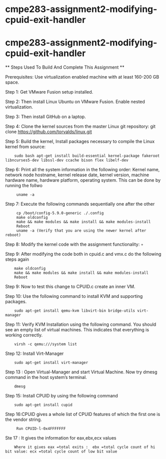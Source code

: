 # cmpe283-assignment2-modifying-cpuid-exit-handler

# cmpe283-assignment2-modifying-cpuid-exit-handler

** Steps Used To Build And Complete This Assignment **

Prerequisites: Use virtualization enabled machine with at least 160-200 GB space.

Step 1: Get VMware Fusion setup installed.

Step 2: Then install Linux Ubuntu on VMware Fusion. Enable nested virtualization.

Step 3: Then install GitHub on a laptop.

Step 4: Clone the kernel sources from the master Linux git repository:
git clone https://github.com/torvalds/linux.git

Step 5: Build the kernel, Install packages necessary to compile the Linux kernel from source:
        
        sudo bash apt-get install build-essential kernel-package fakeroot libncurses5-dev libssl-dev ccache bison flex libelf-dev

Step 6: Print all the system information in the following order: Kernel name, network node hostname, kernel release date, kernel version, machine hardware name, hardware                 platform, operating system. This can be done by running the follwo
         
         uname -a

Step 7: Execute the following commands sequentially one after the other
       
         cp /boot/config-5.9.0-generic ./.config 
         make oldconfig
         make && make modules && make install && make modules-install 
         Reboot
         uname -a (Verify that you are using the newer kernel after reboot) 
       

Step 8: Modify the kernel code with the assignment functionality: ◦ 

Step 9: After modifying the code both in cpuid.c and vmx.c do the following steps again 
       
        make oldconfig
        make && make modules && make install && make modules-install 
        Reboot

Step 9: Now to test this change to CPUID.c create an inner VM.
       
       
 Step 10: Use the following command to install KVM and supporting packages.	
        
        sudo apt-get install qemu-kvm libvirt-bin bridge-utils virt-manager
 
Step 11: Verify KVM Installation using the following command. You should see an empty list of virtual machines. This indicates that everything is working correctly.
       
        virsh -c qemu:///system list
  
Step 12: Install Virt-Manager
        
        sudo apt-get install virt-manager
        
Step 13 : Open Virtual-Manager and start Virtual Machine. Now try dmesg command in the host system’s terminal.
 
        dmesg 
   
Step 15: Install CPUID by using the following command
        
        sudo apt-get install cupid
        
 Step 16:CPUID gives a  whole list of CPUID features of which the first one is the vendor string.
   
         Run CPUID-l-0x4FFFFFFF  
    
 Ste 17 : It gives the information for eax,ebx,ecx values
        
        Where it gives eax =total exits :  ebx =total cycle count of hi bit value: ecx =total cycle count of low bit value
 
 







